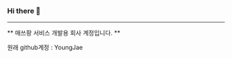 ### Hi there 👋

<hr/>

** 매쓰팡 서비스 개발용 회사 계정입니다. **

원래 github계정 : <a herf="https://github.com/gem1n1-youngjae">YoungJae</a>
